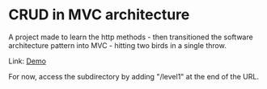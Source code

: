 # CRUD in MVC architecture
A project made to learn the http methods - then transitioned the software architecture pattern into MVC - hitting two birds in a single throw.

Link: [Demo](https://busy-plum-boa-wig.cyclic.app/)

For now, access the subdirectory by adding "/level1" at the end of the URL.
